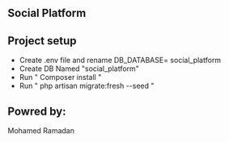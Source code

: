 ## Social Platform


##  Project setup

- Create .env file and rename DB_DATABASE= social_platform
- Create DB Named "social_platform"
- Run " Composer install "
- Run " php artisan migrate:fresh --seed "


## Powred by:

Mohamed Ramadan
